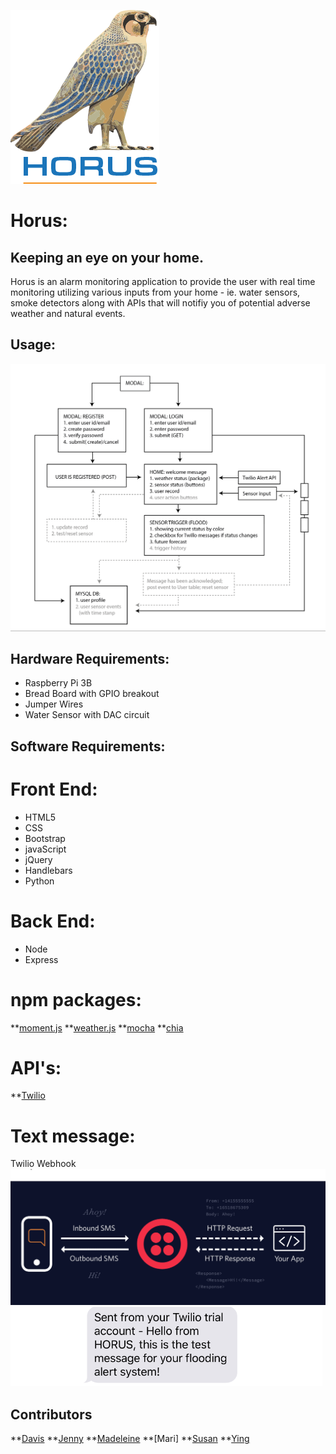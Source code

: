 
![logo](./public/assets/images/logos/logo.png)



# Horus:
## Keeping an eye on your home.

Horus is an alarm monitoring application to provide the user with real time monitoring utilizing various inputs from your home - ie. water sensors, smoke detectors along with APIs that will notifiy you of potential adverse weather and natural events.

## Usage:

![Flow](./public/assets/images/Flow.PNG)


## Hardware Requirements:

- Raspberry Pi 3B
- Bread Board with GPIO breakout 
- Jumper Wires
- Water Sensor with DAC circuit



## Software Requirements:

# Front End:

- HTML5
- CSS
- Bootstrap
- javaScript
- jQuery
- Handlebars
- Python

# Back End:
- Node
- Express


# npm packages:

**[moment.js](https://momentjs.com/)
**[weather.js](https://www.npmjs.com/package/weather-js)
**[mocha](https://www.npmjs.com/package/mocha)
**[chia](https://www.npmjs.com/package/chai)

# API's:

**[Twilio](https://www.twilio.com/docs/iam/api)

# Text message:
Twilio Webhook
![TwilioWebhook](./public/assets/images/twilioWebhook.PNG)
![TextMessage1](./public/assets/images/textMsgFromHorus.PNG)


## Contributors
**[Davis](https://github.com/daveyjonezz)
**[Jenny](https://github.com/jenshin75)
**[Madeleine](https://github.com/MadeleineKemeny)
**[Mari]
**[Susan](https://github.com/Sooze16)
**[Ying](https://github.com/yzhouyzhou)










